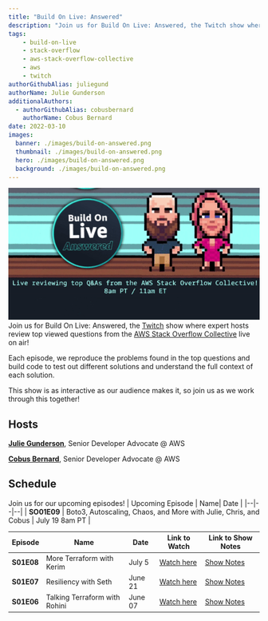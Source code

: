 ```yaml
---
title: "Build On Live: Answered"
description: "Join us for Build On Live: Answered, the Twitch show where expert hosts review top viewed questions from the AWS Stack Overflow Collective live on air!"
tags:
    - build-on-live
    - stack-overflow
    - aws-stack-overflow-collective
    - aws
    - twitch
authorGithubAlias: juliegund
authorName: Julie Gunderson
additionalAuthors: 
  - authorGithubAlias: cobusbernard
    authorName: Cobus Bernard
date: 2022-03-10
images:
  banner: ./images/build-on-answered.png
  thumbnail: ./images/build-on-answered.png
  hero: ./images/build-on-answered.png
  background: ./images/build-on-answered.png
---
```

![8-bit image of Julie and Cobus](images/buildonansweredgifimage.gif)
Join us for Build On Live: Answered, the [Twitch](https://twitch.tv/aws) show where expert hosts review top viewed questions from the [AWS Stack Overflow Collective](https://stackoverflow.com/collectives/aws) live on air!

Each episode, we reproduce the problems found in the top questions and build code to test out different solutions and understand the full context of each solution.

This show is as interactive as our audience makes it, so join us as we work through this together!

## Hosts

[**Julie Gunderson**](https://twitter.com/Julie_Gund), Senior Developer Advocate @ AWS

[**Cobus Bernard**](https://twitter.com/cobusbernard), Senior Developer Advocate @ AWS


## Schedule
Join us for our upcoming episodes!
| Upcoming Episode | Name| Date |
|--|--|--|
| **SO01E09** | Boto3, Autoscaling, Chaos, and More with Julie, Chris, and Cobus | July 19 8am PT |

| Episode | Name| Date | Link to Watch | Link to Show Notes |
|--|--|--|--|--|
| **S01E08**| More Terraform with Kerim | July 5 | [Watch here](https://www.twitch.tv/videos/1864025107 ) | [Show Notes](/livestreams/build-on-answered/2023-07-05)|
| **S01E07** | Resiliency with Seth | June 21 | [Watch here](https://www.twitch.tv/videos/1856494950 ) | [Show Notes](/livestreams/build-on-answered/2023-06-21)|
| **S01E06** | Talking Terraform with Rohini | June 07 | [Watch here](https://www.twitch.tv/videos/1850485117) | [Show Notes](/livestreams/build-on-answered/2023-06-07)|



